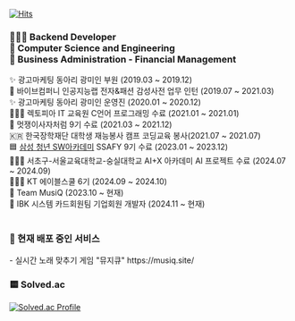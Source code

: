 [![Hits](https://hits.seeyoufarm.com/api/count/incr/badge.svg?url=https%3A%2F%2Fgithub.com%2Fghwhdthd&count_bg=%23FFDCDC&title_bg=%23FFB7B7&icon=&icon_color=%23E7E7E7&title=hits&edge_flat=false)](https://hits.seeyoufarm.com)
<h3>
🧑🏼‍💻 Backend Developer  <br>
🏫 Computer Science and Engineering <br>
🏫 Business Administration - Financial Management

</h3>




✨ 광고마케팅 동아리 광미인 부원 (2019.03 ~ 2019.12) <br>
👔 바이브컴퍼니 인공지능랩 전자&패션 감성사전 업무 인턴 (2019.07 ~ 2021.03) <br>
✨ 광고마케팅 동아리 광미인 운영진 (2020.01 ~ 2020.12) <br>
🧑🏼‍💻 렉토피아 IT 교육원 C언어 프로그래밍 수료 (2021.01 ~ 2021.01)<br>
🦁 멋쟁이사자처럼 9기 수료 (2021.03 ~ 2021.12) <br>
🇰🇷 한국장학재단 대학생 재능봉사 캠프 코딩교육 봉사(2021.07 ~ 2021.07) <br>
🟦 [삼성 청년 SW아카데미](https://www.ssafy.com/ksp/jsp/swp/swpMain.jsp) SSAFY 9기 수료 (2023.01 ~ 2023.12)<br>
🧑🏼‍💻 서초구-서울교육대학교-숭실대학교 AI+X 아카데미 AI 프로젝트 수료 (2024.07 ~ 2024.09)<br>
🧑🏼‍💻 KT 에이블스쿨 6기 (2024.09 ~ 2024.10)<br>
🐥 Team MusiQ (2023.10 ~ 현재)<br>
👔 IBK 시스템 카드회원팀 기업회원 개발자 (2024.11 ~ 현재)
<br><br>
<h3>🐥 현재 배포 중인 서비스 </h3>
- 실시간 노래 맞추기 게임 "뮤지큐" https://musiq.site/

<br>
<h3>🟨 Solved.ac</h3>

[![Solved.ac Profile](http://mazassumnida.wtf/api/generate_badge?boj=ghwhdthd)](https://solved.ac/ghwhdthd)
<!--
[![Solved.ac Profile](https://github-readme-solvedac.hyp3rflow.vercel.app/api/?handle=ghwhdthd)](https://solved.ac/profile/ghwhdthd) 
-->
